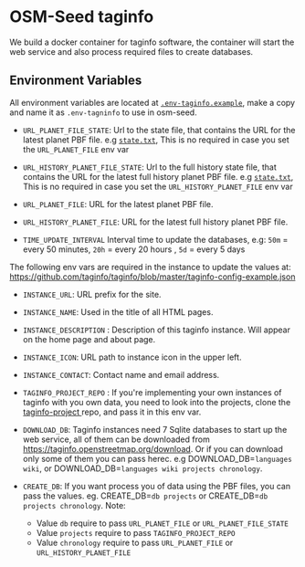 # OSM-Seed taginfo

We build a docker container for taginfo software, the container will start the web service and also process required files to create databases.

## Environment Variables

All environment variables are located at [`.env-taginfo.example`](https://github.com/developmentseed/osm-seed/blob/develop/.env-taginfo.example), make a copy and name it as `.env-tagninfo` to use in osm-seed.

- `URL_PLANET_FILE_STATE`: Url to the state file, that contains the URL for the latest planet PBF file. e.g [`state.txt`](https://planet.openhistoricalmap.org.s3.amazonaws.com/planet/state.txt), This is no required in case you set the `URL_PLANET_FILE` env var

- `URL_HISTORY_PLANET_FILE_STATE`: Url to the full history state file, that contains the URL for the latest full history planet PBF file. e.g [`state.txt`](https://planet.openhistoricalmap.org.s3.amazonaws.com/planet/full-history/state.txt), This is no required in case you set the `URL_HISTORY_PLANET_FILE` env var

- `URL_PLANET_FILE`: URL for the latest planet PBF file.
- `URL_HISTORY_PLANET_FILE`: URL for the latest full history planet PBF file.
- `TIME_UPDATE_INTERVAL` Interval time to update the databases, e.g: `50m` = every 50 minutes, `20h` = every 20 hours , `5d` = every 5 days

The following env vars are required in the instance to update the values at: https://github.com/taginfo/taginfo/blob/master/taginfo-config-example.json

- `INSTANCE_URL`: URL prefix for the site.
- `INSTANCE_NAME`: Used in the title of all HTML pages.
- `INSTANCE_DESCRIPTION` : Description of this taginfo instance. Will appear on the home page and about page.
- `INSTANCE_ICON`: URL path to instance icon in the upper left.
- `INSTANCE_CONTACT`: Contact name and email address.
- `TAGINFO_PROJECT_REPO` : If you're implementing your own instances of taginfo with you own data, you need to look into the projects, clone the [taginfo-project ](https://github.com/taginfo/taginfo-projects) repo, and pass it in this env var.

- `DOWNLOAD_DB`: Taginfo instances need 7 Sqlite databases to start up the web service, all of them can be downloaded from https://taginfo.openstreetmap.org/download. Or if you can download only some of them you can pass herec. e.g DOWNLOAD_DB=`languages wiki`, or DOWNLOAD_DB=`languages wiki projects chronology`.

- `CREATE_DB`: If you want process you of data using the PBF files, you can pass the values. eg. CREATE_DB=`db projects` or CREATE_DB=`db projects chronology`.
  Note: 
  - Value `db` require to pass `URL_PLANET_FILE` or `URL_PLANET_FILE_STATE` 
  - Value `projects` require to pass `TAGINFO_PROJECT_REPO` 
  - Value `chronology` require to pass `URL_PLANET_FILE` or `URL_HISTORY_PLANET_FILE`
